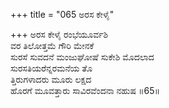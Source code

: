 +++
title = "065 ಅರಸ ಕೇಳೈ"

+++
ಅರಸ ಕೇಳೈ ರಂಭೆಯೂರ್ವಶಿ  
ವರ ತಿಲೋತ್ತಮೆ ಗೌರಿ ಮೇನಕೆ  
ಸುರಸೆ ಸುವದನೆ ಮಂಜುಘೋಷೆ ಸುಕೇಶಿ ಮೊದಲಾದ   
ಸುರಸತಿಯರೆನ್ನರಮನೆಯ ತೊ  
ತ್ತಿರುಗಳಾದರು ಮೂರು ಲಕ್ಷದ  
ಹೊರಗೆ ಮೂವತ್ತಾರು ಸಾವಿರವೆಂದನಾ ನಹುಷ      ॥65॥